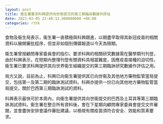 ```yaml
---
layout: post
title: 衞生署要求科興提供向世衛提交的第三期臨床數據作評估
date: 2021-02-05 22:40:12.000000000 +08:00
categories: rthk
---
```


食物及衞生局表示，衞生署一直積極與科興跟進，以期盡早取得其新冠疫苗的相關資料以展開審批程序，但並非如個別傳媒報道以今天為限期。

衞生署曾按顧問專家委員會的指引，要求科興的相關研究數據需在醫學期刊刊登，由於科興表示，在短期內整理刊登有關資料具相當難度，因應疫苗接種的迫切性，衞生署已要求科興提供其向世界衞生組織提交的第三期臨牀研究數據作評估之用。

局方又說，目前為止，科興已向衞生署提供其已向世衞及其他地方藥物監管當局提交，包括第一及第二期的臨牀測試資料。科興亦提供一份已向其他地方藥物監管當局提交，關於巴西第三期臨牀測試的資料。

科興表示最快可於本周內，向衞生署提供其向世衞提交的巴西及土耳其等第三期臨牀測試資料。衞生署在整合所有資料後，會在下星期向顧問專家委員會提交文件審閱，並會盡快安排會議作審批建議，以檢視有關疫苗須符合安全、效能和質素要求。
